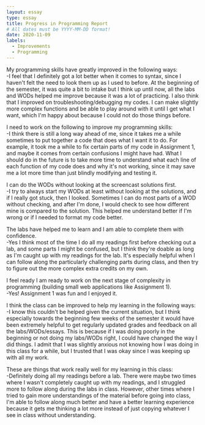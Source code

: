 ```yaml
---
layout: essay
type: essay
title: Progress in Programming Report
# All dates must be YYYY-MM-DD format!
date: 2020-11-09
labels:
  - Improvements
  - Programming
---
```



My programming skills have greatly improved in the following ways:<br>
-I feel that I definitely got a lot better when it comes to syntax, since I haven't felt the need to look them up as I used to before. At the beginning of the semester, it was quite a bit to intake but I think up until now, all the labs and WODs helped me improve because it was a lot of practicing. I also think that I improved on troubleshooting/debugging my codes. I can make slightly more complex functions and be able to play around with it until I get what I want, which I'm happy about because I could not do those things before.

I need to work on the following to improve my programming skills:<br>
-I think there is still a long way ahead of me, since it takes me a while sometimes to put together a code that does what I want it to do. For example, it took me a while to fix certain parts of my code in Assignment 1, and maybe it comes from certain confusions I might have had. What I should do in the future is to take more time to understand what each line of each function of my code does and why it's not working, since it may save me a lot more time than just blindly modifying and testing it.

I can do the WODs without looking at the screencast solutions first.<br>
-I try to always start my WODs at least without looking at the solutions, and if I really got stuck, then I looked. Sometimes I can do most parts of a WOD without checking, and after I'm done, I would check to see how different mine is compared to the solution. This helped me understand better if I'm wrong or if I needed to format my code better.

The labs have helped me to learn and I am able to complete them with confidence.<br>
-Yes I think most of the time I do all my readings first before checking out a lab, and some parts I might be confused, but I think they're doable as long as I'm caught up with my readings for the lab. It's especially helpful when I can follow along the particularly challenging parts during class, and then try to figure out the more complex extra credits on my own.

I feel ready I am ready to work on the next stage of complexity in programming (building small web applications like Assignment 1).<br>
-Yes! Assignment 1 was fun and I enjoyed it.

I think the class can be improved to help my learning in the following ways:<br>
-I know this couldn't be helped given the current situation, but I think especially towards the beginning few weeks of the semester it would have been extremely helpful to get regularly updated grades and feedback on all the labs/WODs/essays. This is because if I was doing poorly in the beginning or not doing my labs/WODs right, I could have changed the way I did things. I admit that I was slightly anxious not knowing how I was doing in this class for a while, but I trusted that I was okay since I was keeping up with all my work. 

These are things that work really well for my learning in this class:<br>
-Definitely doing all my readings before a lab. There were maybe two times where I wasn't completely caught up with my readings, and I struggled more to follow along during the labs in class. However, other times where I tried to gain more understandings of the material before going into class, I'm able to follow along much better and have a better learning experience because it gets me thinking a lot more instead of just copying whatever I see in class without understanding.
